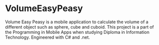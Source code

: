 # VolumeEasyPeasy

Volume Easy Peasy is a mobile application to calculate the volume of a different object such as sphere, cube and cuboid. This project is a part of the 
Programming in Mobile Apps when studying Diploma in Information Technology. Engineered with C# and .net.

